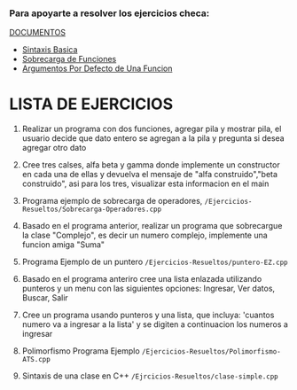 ### Para apoyarte a resolver los ejercicios checa:
 [DOCUMENTOS](Documentos)
   -  [Sintaxis Basica](Documentos/Sintaxis-Basica.md)
   -  [Sobrecarga de Funciones](Documentos/Sobrecarga-de-Funciones.md)
   -  [Argumentos Por Defecto de Una Funcion](Documentos/Argumentos-Por-Defecto-de-Una-Funcion.md)

# LISTA DE EJERCICIOS

1. Realizar un programa con dos funciones, agregar pila y mostrar pila, el usuario decide que dato entero se agregan a la pila y pregunta si desea agregar otro dato

2. Cree tres calses, alfa beta y gamma donde implemente un constructor en cada una de ellas y devuelva el mensaje de "alfa construido","beta construido", asi para los tres, visualizar esta informacion en el main

3. Programa ejemplo de sobrecarga de operadores, `/Ejercicios-Resueltos/Sobrecarga-Operadores.cpp`

4. Basado en el programa anterior, realizar un programa que sobrecargue la clase "Complejo", es decir un numero complejo, implemente una funcion amiga "Suma" 

5. Programa Ejemplo de un puntero `/Ejercicios-Resueltos/puntero-EZ.cpp`

6. Basado en el programa anteriro cree una lista enlazada utilizando punteros y un menu con las siguientes opciones: Ingresar, Ver datos, Buscar, Salir

7. Cree un programa usando punteros y una lista, que incluya: 'cuantos numero va a ingresar a la lista' y se digiten a continuacion los numeros a ingresar

8. Polimorfismo Programa Ejemplo `/Ejercicios-Resueltos/Polimorfismo-ATS.cpp`

9. Sintaxis de una clase en C++ `/Ejrcicios-Resueltos/clase-simple.cpp`

   
